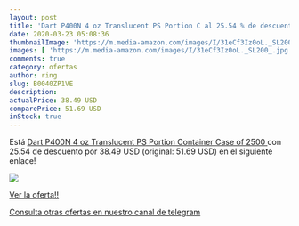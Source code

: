 ```yaml
---
layout: post
title: 'Dart P400N 4 oz Translucent PS Portion C al 25.54 % de descuento'
date: 2020-03-23 05:08:36
thumbnailImage: 'https://m.media-amazon.com/images/I/31eCf3Iz0oL._SL200_.jpg'
images: [ 'https://m.media-amazon.com/images/I/31eCf3Iz0oL._SL200_.jpg' ]
comments: true
category: ofertas
author: ring
slug: B0040ZP1VE
description:
actualPrice: 38.49 USD
comparePrice: 51.69 USD
inStock: true
---
```


Está [Dart P400N 4 oz Translucent PS Portion Container  Case of 2500 ](https://www.amazon.com/dp/B0040ZP1VE/?tag=redken08-20) con 25.54 de descuento por 38.49 USD (original: 51.69 USD) en el siguiente enlace!

[![](https://m.media-amazon.com/images/I/31eCf3Iz0oL._SL200_.jpg)](https://www.amazon.com/dp/B0040ZP1VE/?tag=redken08-20)

[Ver la oferta!!](https://www.amazon.com/dp/B0040ZP1VE/?tag=redken08-20)

[Consulta otras ofertas en nuestro canal de telegram](https://t.me/s/ofertas25)
